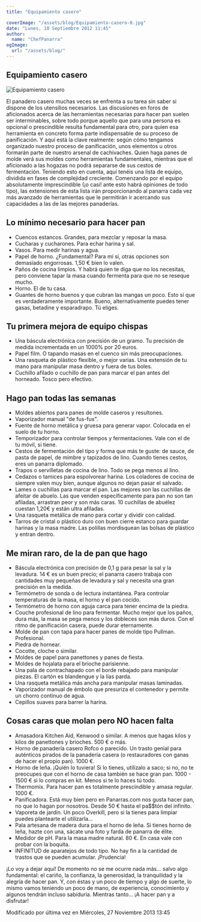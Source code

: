 ```yaml
---
title: "Equipamiento casero"

coverImage: "/assets/blog/Equipamiento-casero-0.jpg"
date: "Lunes, 10 Septiembre 2012 11:45"
author:
  name: "ChefPanarra"
ogImage:
  url: "/assets/blog/"
---
```


## Equipamiento casero

![Equipamiento casero](/assets/blog/Equipamiento-casero-0.jpg)

El panadero casero muchas veces se enfrenta a su tarea sin saber si dispone de los utensilios necesarios. Las discusiones en foros de aficionados acerca de las herramientas necesarias para hacer pan suelen ser interminables, sobre todo porque aquello que para una persona es opcional o prescindible resulta fundamental para otro, para quien esa herramienta en concreto forma parte indispensable de su proceso de panificación. Y aquí está la clave realmente: según cómo tengamos organizado nuestro proceso de panificación, unos elementos u otros formarán parte de nuestro arsenal de cachivaches. Quien haga panes de molde verá sus moldes como herramientas fundamentales, mientras que el aficionado a las hogazas no podrá separarse de sus cestos de fermentación. Teniendo esto en cuenta, aquí tenéis una lista de equipo, dividida en fases de complejidad creciente. Comenzando por el equipo absolutamente imprescindible (¡o casi! ante esto habrá opiniones de todo tipo), las extensiones de esta lista irán proporcionando al panarra cada vez más avanzado de herramientas que le permitirán ir acercando sus capacidades a las de las mejores panaderías.

## Lo mínimo necesario para hacer pan

- Cuencos estancos. Grandes, para mezclar y reposar la masa.
- Cucharas y cucharones. Para echar harina y sal.
- Vasos. Para medir harinas y agua.
- Papel de horno. ¿Fundamental? Para mí sí, otras opciones son demasiado engorrosas. 1,50 € bien lo valen.
- Paños de cocina limpios. Y habrá quien te diga que no los necesitas, pero conviene tapar la masa cuando fermenta para que no se reseque mucho.
- Horno. El de tu casa.
- Guantes de horno buenos y que cubran las mangas un poco. Esto sí que es verdaderamente importante. Bueno, alternativamente puedes tener gasas, betadine y esparadrapo. Tú eliges.

## Tu primera mejora de equipo chispas

- Una báscula electrónica con precisión de un gramo. Tu precisión de medida incrementada en un 1000% por 20 euros.
- Papel film. O tapando masas en el cuenco sin más preocupaciones.
- Una rasqueta de plástico flexible, o mejor varias. Una extensión de tu mano para manipular masa dentro y fuera de tus boles.
- Cuchillo afilado o cuchillo de pan para marcar el pan antes del horneado. Tosco pero efectivo.

## Hago pan todas las semanas

- Moldes abiertos para panes de molde caseros y resultones.
- Vaporizador manual "de fus-fus".
- Fuente de horno metálica y gruesa para generar vapor. Colocada en el suelo de tu horno.
- Temporizador para controlar tiempos y fermentaciones. Vale con el de tu móvil, si tiene.
- Cestos de fermentación del tipo y forma que más te guste: de sauce, de pasta de papel, de mimbre y tapizados de lino. Cuando tienes cestos, eres un panarra diplomado.
- Trapos o servilletas de cocina de lino. Todo se pega menos al lino.
- Cedazos o tamices para espolvorear harina. Los coladores de cocina de siempre valen muy bien, aunque algunos no dejan pasar el salvado.
- Lames o cuchillas para marcar el pan. Las mejores son las cuchillas de afeitar de abuelo. Las que venden específicamente para pan no son tan afiladas, arrastran peor y son más caras. 10 cuchillas de abuélez cuestan 1,20€ y están ultra afiladas.
- Una rasqueta metálica de mano para cortar y dividir con calidad.
- Tarros de cristal o plástico duro con buen cierre estanco para guardar harinas y la masa madre. Las polillas mordisquean las bolsas de plástico y entran dentro.

## Me miran raro, de la de pan que hago

- Báscula electrónica con precisión de 0,1 g para pesar la sal y la levadura. 14 € es un buen precio; el panarra casero trabaja con cantidades muy pequeñas de levadura y sal y necesita una gran precisión en la medida.
- Termómetro de sonda o de lectura instantánea. Para controlar temperaturas de la masa, el horno y el pan cocido.
- Termómetro de horno con aguja carca para tener encima de la piedra.
- Couche profesional de lino para fermentar. Mucho mejor que los paños, dura más, la masa se pega menos y los dobleces son más duros. Con el ritmo de panificación casera, puede durar eternamente.
- Molde de pan con tapa para hacer panes de molde tipo Pullman. Profesional.
- Piedra de hornear.
- Cocotte, cloche o similar.
- Moldes de papel para panettones y panes de fiesta.
- Moldes de hojalata para el brioche parisienne.
- Una pala de contrachapado con el borde rebajado para manipular piezas. El cartón es blandengue y la lías parda.
- Una rasqueta metálica más ancha para manipular masas laminadas.
- Vaporizador manual de émbolo que presuriza el contenedor y permite un chorro continuo de agua.
- Cepillos suaves para barrer la harina.

## Cosas caras que molan pero NO hacen falta

- Amasadora Kitchen Aid, Kenwood o similar. A menos que hagas kilos y kilos de panettones y brioches. 500 € o más.
- Horno de panadería casero Rofco o parecido. Un trasto genial para auténticos pirados de la panadería casera (o restauradores con ganas de hacer el propio pan). 1000 €.
- Horno de leña. ¡Quién lo tuviera! Si lo tienes, utilízalo a saco; si no, no te preocupes que con el horno de casa también se hace gran pan. 1000 - 1500 € si lo compras en kit. Menos si te lo haces tú todo.
- Thermomix. Para hacer pan es totalmente prescindible y amasa regular. 1000 €.
- Panificadora. Está muy bien pero en Panarras.com nos gusta hacer pan, no que lo hagan por nosotros. Desde 50 € hasta el pa$$tón del infinito.
- Vaporeta de jardín. Un poco Overkill, pero si la tienes para limpiar puedes plantearte el utilizarla...
- Pala artesana de madera dura para el horno de leña. Si tienes horno de leña, hazte con una, sácate una foto y farda de panarra de élite.
- Medidor de pH. Para la masa madre natural. 80 €. En casa vale con probar con la boquita.
- INFINITUD de aparatejos de todo tipo. No hay fin a la cantidad de trastos que se pueden acumular. ¡Prudencia!

¡Lo voy a dejar aquí! De momento no se me ocurre nada más... salvo algo fundamental: el cariño, la confianza, la generosidad, la tranquilidad y la alegría de hacer pan. Y, con éstas y un poco de tiempo y algo de suerte, lo mismo vamos teniendo un poco de mano, de experiencia, conocimiento y algunos tendrán incluso sabiduría. Mientras tanto... ¡A hacer pan y a disfrutar!

Modificado por última vez en Miércoles, 27 Noviembre 2013 13:45
